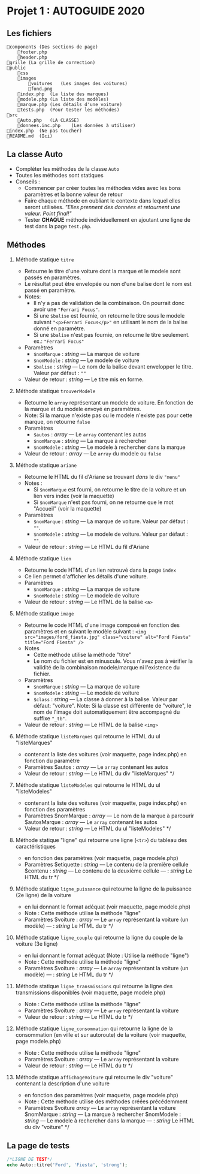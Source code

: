# Projet 1 : AUTOGUIDE 2020
## Les fichiers

	📁components	(Des sections de page)
		📄footer.php
		📄header.php
	📁grille	(La grille de correction)
	📁public
		📁css
		📁images
			📁voitures	(Les images des voitures)
			📄fond.png
		📄index.php	(La liste des marques)
		📄modele.php	(La liste des modèles)
		📄marque.php	(Les détails d'une voiture)
		📄tests.php	(Pour tester les méthodes)
	📁src
		📄Auto.php	(LA CLASSE)
		📄donnees.inc.php	(Les données à utiliser)
	📄index.php	(Ne pas toucher)
	📄README.md	(Ici)

## La classe Auto

- Compléter les méthodes de la classe `Auto`
- Toutes les méthodes sont statiques
- Conseils :
	- Commencer par créer toutes les méthodes vides avec les bons paramètres et la bonne valeur de retour
	- Faire chaque méthode en oubliant le contexte dans lequel elles seront utilisées. _"Elles prennent des données et retournent une valeur. Point final!"_
	- Tester __CHAQUE__ méthode individuellement en ajoutant une ligne de test dans la page `test.php`.

## Méthodes
1. Méthode statique `titre`
	- Retourne le titre d'une voiture dont la marque et le modele sont passés en paramètres.
	- Le résultat peut être envelopée ou non d'une balise dont le nom est passé en paramètre.
	- Notes:
		- Il n'y a pas de validation de la combinaison. On pourrait donc avoir une `"Ferrari Focus"`.
		- Si une `$balise` est fournie, on retourne le titre sous le modele suivant `"<p>Ferrari Focus</p>"` en utilisant le nom de la balise donné en paramètre.
		- Si une `$balise` n'est pas fournie, on retourne le titre seulement. ex.: `"Ferrari Focus"`
	- Paramètres
		- `$nomMarque` : _string_ &mdash; La marque de voiture
		- `$nomModele` : _string_ &mdash; Le modele de voiture
		- `$balise` : _string_ &mdash; Le nom de la balise devant envelopper le titre. Valeur par défaut : `""`
	- Valeur de retour : _string_ &mdash; Le titre mis en forme.

1. Méthode statique `trouverModele`
	- Retourne le `array` représentant un modele de voiture. En fonction de la marque et du modele envoyé en paramètres. 
	- Note: Si la marque n'existe pas ou le modele n'existe pas pour cette marque, on retourne `false`
	- Paramètres
		- `$autos` : _array_ &mdash; Le `array` contenant les autos
		- `$nomMarque` : _string_ &mdash; La marque à rechercher
		- `$nomModele` : _string_ &mdash; Le modele à rechercher dans la marque
	- Valeur de retour : _array_ &mdash; Le `array` du modele ou `false`


1. Méthode statique `ariane`
	- Retourne le HTML du fil d'Ariane se trouvant _dans_ le div `"menu"`
	- Notes :
		- Si `$nomMarque` est fourni, on retourne le titre de la voiture et un lien vers index (voir la maquette)
		- Si `$nomMarque` n'est pas fourni, on ne retourne que le mot "Accueil" (voir la maquette)
	- Paramètres
		- `$nomMarque` : _string_ &mdash; La marque de voiture. Valeur par défaut : `""`.
		- `$nomModele` : _string_ &mdash; Le modele de voiture. Valeur par défaut : `""`.
	- Valeur de retour : _string_ &mdash; Le HTML du fil d'Ariane

1. Méthode statique `lien`
	- Retourne le code HTML d'un lien retrouvé dans la page `index` 
	- Ce lien permet d'afficher les détails d'une voiture.
	- Paramètres
		- `$nomMarque` : _string_ &mdash; La marque de voiture
		- `$nomModele` : _string_ &mdash; Le modele de voiture
	- Valeur de retour : _string_ &mdash; Le HTML de la balise `<a>`
	 
1. Méthode statique `image`
	- Retourne le code HTML d'une image composé en fonction des paramètres et en suivant le modèle suivant : `<img src="images/ford_fiesta.jpg" class="voiture" alt="Ford Fiesta" title="Ford Fiesta" />`
	- Notes
		- Cette méthode utilise la méthode "titre"
		- Le nom du fichier est en minuscule. Vous n'avez pas à vérifier la validité de la combinaison modele/marque ni l'existence du fichier.
	- Paramètres
		- `$nomMarque` : _string_ &mdash; La marque de voiture
		- `$nomModele` : _string_ &mdash; Le modele de voiture
		- `$class` : _string_ &mdash; La classe à donner à la balise. Valeur par défaut: "voiture". Note: Si la classe est différente de "voiture", le nom de l'image doit automatiquement être accompagné du suffixe `"_tb"`.
	- Valeur de retour : _string_ &mdash; Le HTML de la balise `<img>`
	
1. Méthode statique `listeMarques`
	 qui retourne le HTML du ul "listeMarques"
	- contenant la liste des voitures (voir maquette, page index.php) en fonction du paramètre
	- Paramètres
	 $autos : _array_ &mdash; Le `array` contenant les autos
	- Valeur de retour : _string_ &mdash; Le HTML du div "listeMarques"
	 */
1. Méthode statique `listeModeles`
	 qui retourne le HTML du ul "listeModeles"
	- contenant la liste des voitures (voir maquette, page index.php) en fonction des paramètres
	- Paramètres
	 $nomMarque : _array_ &mdash; Le nom de la marque à parcourir
	 $autosMarque : _array_ &mdash; Le `array` contenant les autos
	- Valeur de retour : _string_ &mdash; Le HTML du ul "listeModeles"
	 */
1. Méthode statique "ligne" qui retourne une ligne (`<tr>`) du tableau des caractéristiques
	- en fonction des paramètres (voir maquette, page modele.php)
	- Paramètres
	 $etiquette : _string_ &mdash; Le contenu de la première cellule
	 $contenu : _string_ &mdash; Le contenu de la deuxième cellule
	  &mdash; : _string_ Le HTML du tr
	 */
1. Méthode statique `ligne_puissance`
	 qui retourne la ligne de la puissance (2e ligne) de la voiture
	- en lui donnant le format adéquat (voir maquette, page modele.php)
	- Note : Cette méthode utilise la méthode "ligne"
	- Paramètres
	 $voiture : _array_ &mdash; Le `array` représentant la voiture (un modèle)
	  &mdash; : _string_ Le HTML du tr
	 */

1. Méthode statique `ligne_couple`
	 qui retourne la ligne du couple de la voiture (3e ligne)
	- en lui donnant le format adéquat (Note : Utilise la méthode "ligne")
	- Note : Cette méthode utilise la méthode "ligne"
	- Paramètres
	 $voiture : _array_ &mdash; Le `array` représentant la voiture (un modèle)
	  &mdash; : _string_ Le HTML du tr
	 */

1. Méthode statique `ligne_transmissions`
	 qui retourne la ligne des transmissions disponibles (voir maquette, page modele.php)
	- Note : Cette méthode utilise la méthode "ligne"
	- Paramètres
	 $voiture : _array_ &mdash; Le `array` représentant la voiture
	- Valeur de retour : _string_ &mdash; Le HTML du tr
	 */

1. Méthode statique `ligne_consommation`
	 qui retourne la ligne de la consommation (en ville et sur autoroute) de la voiture (voir maquette, page modele.php)
	- Note : Cette méthode utilise la méthode "ligne"
	- Paramètres
	 $voiture : _array_ &mdash; Le `array` représentant la voiture
	- Valeur de retour : _string_ &mdash; Le HTML du tr
	 */

1. Méthode statique `affichageVoiture`
	 qui retourne le div "voiture" contenant la description d'une voiture
	- en fonction des paramètres (voir maquette, page modele.php)
	- Note : Cette méthode utilise des méthodes créées précédemment
	- Paramètres
	 $voiture _array_ &mdash; Le `array` représentant la voiture
	 $nomMarque : _string_ &mdash; La marque à rechercher
	 $nomModele : _string_ &mdash; Le modele à rechercher dans la marque
	  &mdash; : _string_ Le HTML du div "voiture"
	 */
## La page de tests

```php
/*LIGNE DE TEST*/
echo Auto::titre('Ford', 'Fiesta', 'strong');
```
